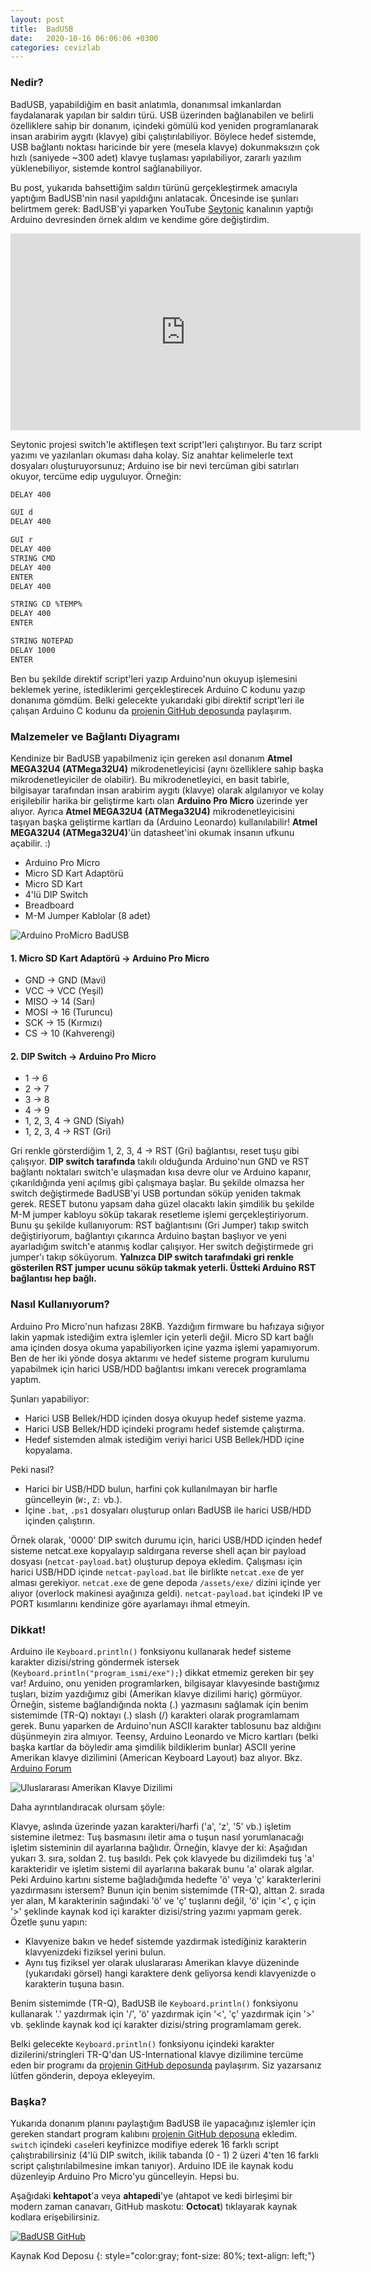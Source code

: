 ```yaml
---
layout: post
title:  BadUSB
date:   2020-10-16 06:06:06 +0300
categories: cevizlab
---
```


### **Nedir?**

BadUSB, yapabildiğim en basit anlatımla, donanımsal imkanlardan faydalanarak
yapılan bir saldırı türü. USB üzerinden bağlanabilen ve belirli özelliklere
sahip bir donanım, içindeki gömülü kod yeniden programlanarak insan arabirim
aygıtı (klavye) gibi çalıştırılabiliyor. Böylece hedef sistemde, USB bağlantı
noktası haricinde bir yere (mesela klavye) dokunmaksızın çok hızlı (saniyede
~300 adet) klavye tuşlaması yapılabiliyor, zararlı yazılım yüklenebiliyor,
sistemde kontrol sağlanabiliyor.

Bu post, yukarıda bahsettiğim saldırı türünü gerçekleştirmek amacıyla yaptığım
BadUSB'nin nasıl yapıldığını anlatacak. Öncesinde ise şunları belirtmem gerek:
BadUSB'yi yaparken YouTube
[Seytonic](https://www.youtube.com/channel/UCW6xlqxSY3gGur4PkGPEUeA) kanalının
yaptığı Arduino devresinden örnek aldım ve kendime göre değiştirdim.

<iframe width="560" height="315" src="https://www.youtube.com/embed/QrwqeI99I8E" frameborder="0" allow="accelerometer; autoplay; clipboard-write; encrypted-media; gyroscope; picture-in-picture" allowfullscreen></iframe>

Seytonic projesi switch'le aktifleşen text script'leri çalıştırıyor. Bu tarz
script yazımı ve yazılanları okuması daha kolay. Siz anahtar kelimelerle text
dosyaları oluşturuyorsunuz; Arduino ise bir nevi tercüman gibi satırları
okuyor, tercüme edip uyguluyor. Örneğin:

```txt
DELAY 400

GUI d
DELAY 400

GUI r
DELAY 400
STRING CMD
DELAY 400
ENTER
DELAY 400

STRING CD %TEMP%
DELAY 400
ENTER

STRING NOTEPAD
DELAY 1000
ENTER
```

Ben bu şekilde direktif script'leri yazıp Arduino'nun okuyup işlemesini
beklemek yerine, istediklerimi gerçekleştirecek Arduino C kodunu yazıp
donanıma gömdüm. Belki gelecekte yukarıdaki gibi direktif script'leri ile
çalışan Arduino C kodunu da [projenin GitHub
deposunda](https://github.com/nuriacar/badusb) paylaşırım.

### **Malzemeler ve Bağlantı Diyagramı**

Kendinize bir BadUSB yapabilmeniz için gereken asıl donanım **Atmel MEGA32U4
(ATMega32U4)** mikrodenetleyicisi (aynı özelliklere sahip başka
mikrodenetleyiciler de olabilir). Bu mikrodenetleyici, en basit tabirle,
bilgisayar tarafından insan arabirim aygıtı (klavye) olarak algılanıyor ve
kolay erişilebilir harika bir geliştirme kartı olan **Arduino Pro Micro**
üzerinde yer alıyor. Ayrıca **Atmel MEGA32U4 (ATMega32U4)**
mikrodenetleyicisini taşıyan başka geliştirme kartları da (Arduino Leonardo)
kullanılabilir! **Atmel MEGA32U4 (ATMega32U4)**'ün datasheet'ini okumak
insanın ufkunu açabilir. :)

+ Arduino Pro Micro
+ Micro SD Kart Adaptörü
+ Micro SD Kart
+ 4'lü DIP Switch
+ Breadboard
+ M-M Jumper Kablolar (8 adet)

![Arduino ProMicro BadUSB](/assets/img/arduino-pro-micro-badusb.png)

#### **1. Micro SD Kart Adaptörü → Arduino Pro Micro**

+ GND  → GND (Mavi)
+ VCC  → VCC (Yeşil)
+ MISO → 14  (Sarı)
+ MOSI → 16  (Turuncu)
+ SCK  → 15  (Kırmızı)
+ CS   → 10  (Kahverengi)

#### **2. DIP Switch → Arduino Pro Micro**

+ 1 → 6
+ 2 → 7
+ 3 → 8
+ 4 → 9
+ 1, 2, 3, 4 → GND (Siyah)
+ 1, 2, 3, 4 → RST (Gri)

Gri renkle görsterdiğim 1, 2, 3, 4 → RST (Gri) bağlantısı, reset tuşu gibi
çalışıyor. **DIP switch tarafında** takılı olduğunda Arduino'nun GND ve RST
bağlantı noktaları switch'e ulaşmadan kısa devre olur ve Arduino kapanır,
çıkarıldığında yeni açılmış gibi çalışmaya başlar. Bu şekilde olmazsa her
switch değiştirmede BadUSB'yi USB portundan söküp yeniden takmak gerek. RESET
butonu yapsam daha güzel olacaktı lakin şimdilik bu şekilde M-M jumper kabloyu
söküp takarak resetleme işlemi gerçekleştiriyorum. Bunu şu şekilde
kullanıyorum: RST bağlantısını (Gri Jumper) takıp switch değiştiriyorum,
bağlantıyı çıkarınca Arduino baştan başlıyor ve yeni ayarladığım switch'e
atanmış kodlar çalışıyor. Her switch değiştirmede gri jumper'ı takıp
söküyorum. **Yalnızca DIP switch tarafındaki gri renkle gösterilen RST jumper
ucunu söküp takmak yeterli. Üstteki Arduino RST bağlantısı hep bağlı.**

### **Nasıl Kullanıyorum?**

Arduino Pro Micro'nun hafızası 28KB. Yazdığım firmware bu hafızaya sığıyor
lakin yapmak istediğim extra işlemler için yeterli değil. Micro SD kart bağlı
ama içinden dosya okuma yapabiliyorken içine yazma işlemi yapamıyorum. Ben de
her iki yönde dosya aktarımı ve hedef sisteme program kurulumu yapabilmek için
harici USB/HDD bağlantısı imkanı verecek programlama yaptım.

Şunları yapabiliyor:

+ Harici USB Bellek/HDD içinden dosya okuyup hedef sisteme yazma.
+ Harici USB Bellek/HDD içindeki programı hedef sistemde çalıştırma.
+ Hedef sistemden almak istediğim veriyi harici USB Bellek/HDD içine kopyalama.

Peki nasıl?

+ Harici bir USB/HDD bulun, harfini çok kullanılmayan bir harfle güncelleyin
  (`W:`, `Z:` vb.).
+ İçine `.bat`, `.ps1` dosyaları oluşturup onları BadUSB ile harici USB/HDD
  içinden çalıştırın.

Örnek olarak, '0000' DIP switch durumu için, harici USB/HDD içinden hedef
sisteme netcat.exe kopyalayıp saldırgana reverse shell açan bir payload
dosyası (`netcat-payload.bat`) oluşturup depoya ekledim. Çalışması için harici
USB/HDD içinde `netcat-payload.bat` ile birlikte `netcat.exe` de yer alması
gerekiyor. `netcat.exe` de gene depoda `/assets/exe/` dizini içinde yer alıyor
(overlock makinesi ayağınıza geldi). `netcat-payload.bat` içindeki IP ve PORT
kısımlarını kendinize göre ayarlamayı ihmal etmeyin.

### **Dikkat!**

Arduino ile `Keyboard.println()` fonksiyonu kullanarak hedef sisteme karakter
dizisi/string göndermek istersek (`Keyboard.println("program_ismi/exe");`)
dikkat etmemiz gereken bir şey var! Arduino, onu yeniden programlarken,
bilgisayar klavyesinde bastığımız tuşları, bizim yazdığımız gibi (Amerikan
klavye dizilimi hariç) görmüyor. Örneğin, sisteme bağlandığında nokta (.)
yazmasını sağlamak için benim sistemimde (TR-Q) noktayı (.) slash (/)
karakteri olarak programlamam gerek. Bunu yaparken de Arduino'nun ASCII
karakter tablosunu baz aldığını düşünmeyin zira almıyor. Teensy, Arduino
Leonardo ve Micro kartları (belki başka kartlar da böyledir ama şimdilik
bildiklerim bunlar) ASCII yerine Amerikan klavye dizilimini (American Keyboard
Layout) baz alıyor. Bkz. [Arduino
Forum](https://forum.arduino.cc/index.php?topic=418813.0)

![Uluslararası Amerikan Klavye Dizilimi](/assets/img/us-international-kb-layout.png)

Daha ayrıntılandıracak olursam şöyle:

Klavye, aslında üzerinde yazan karakteri/harfi ('a', 'z', '5' vb.) işletim
sistemine iletmez: Tuş basmasını iletir ama o tuşun nasıl yorumlanacağı
işletim sisteminin dil ayarlarına bağlıdır. Örneğin, klavye der ki: Aşağıdan
yukarı 3. sıra, soldan 2. tuş basıldı. Pek çok klavyede bu dizilimdeki tuş 'a'
karakteridir ve işletim sistemi dil ayarlarına bakarak bunu 'a' olarak
algılar. Peki Arduino kartını sisteme bağladığımda hedefte 'ö' veya 'ç'
karakterlerini yazdırmasını istersem? Bunun için benim sistemimde (TR-Q),
alttan 2. sırada yer alan, M karakterinin sağındaki 'ö' ve 'ç' tuşlarını
değil, 'ö' için '<', ç için '>' şeklinde kaynak kod içi karakter dizisi/string
yazımı yapmam gerek. Özetle şunu yapın:

+ Klavyenize bakın ve hedef sistemde yazdırmak istediğiniz karakterin
  klavyenizdeki fiziksel yerini bulun.
+ Aynı tuş fiziksel yer olarak uluslararası Amerikan klavye düzeninde
  (yukarıdaki görsel) hangi karaktere denk geliyorsa kendi klavyenizde o
  karakterin tuşuna basın.

Benim sistemimde (TR-Q), BadUSB ile `Keyboard.println()` fonksiyonu kullanarak
'.' yazdırmak için '/', 'ö' yazdırmak için '<', 'ç' yazdırmak için '>' vb.
şeklinde kaynak kod içi karakter dizisi/string programlamam gerek.

Belki gelecekte `Keyboard.println()` fonksiyonu içindeki karakter
dizilerini/stringleri TR-Q'dan US-International klavye dizilimine tercüme eden
bir programı da [projenin GitHub
deposunda](https://github.com/nuriacar/badusb) paylaşırım. Siz yazarsanız
lütfen gönderin, depoya ekleyeyim.

### **Başka?**

Yukarıda donanım planını paylaştığım BadUSB ile yapacağınız işlemler için
gereken standart program kalıbını [projenin GitHub
deposuna](https://github.com/nuriacar/badusb) ekledim. `switch` içindeki
`case`leri keyfinizce modifiye ederek 16 farklı script çalıştırabilirsiniz
(4'lü DIP switch, ikilik tabanda (0 - 1) 2 üzeri 4'ten 16 farklı script
çalıştırılabilmesine imkan tanıyor). Arduino IDE ile kaynak kodu düzenleyip
Arduino Pro Micro'yu güncelleyin. Hepsi bu.

Aşağıdaki **kehtapot**'a veya **ahtapedi**'ye (ahtapot ve kedi birleşimi bir
modern zaman canavarı, GitHub maskotu: **Octocat**) tıklayarak kaynak kodlara
erişebilirsiniz.

[![BadUSB GitHub](/assets/img/github-icon.png "BadUSB GitHub")](https://github.com/nuriacar/badusb)

Kaynak Kod Deposu
{: style="color:gray; font-size: 80%; text-align: left;"}

